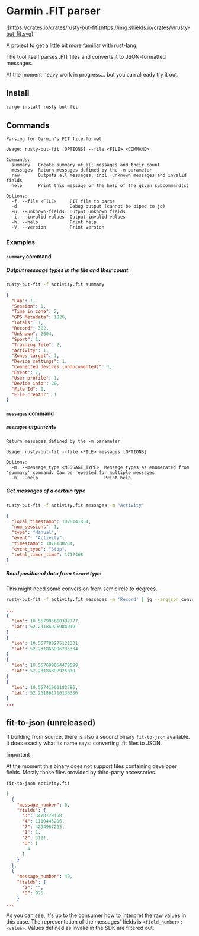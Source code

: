 # Garmin .FIT parser

![https://crates.io/crates/rusty-but-fit](https://img.shields.io/crates/v/rusty-but-fit.svg)

A project to get a little bit more familiar with rust-lang.

The tool itself parses .FIT files and converts it to JSON-formatted messages.

At the moment heavy work in progress... but you can already try it out.

## Install
```bash
cargo install rusty-but-fit
```

## Commands
```text
Parsing for Garmin's FIT file format

Usage: rusty-but-fit [OPTIONS] --file <FILE> <COMMAND>

Commands:
  summary   Create summary of all messages and their count
  messages  Return messages defined by the -m parameter
  raw       Outputs all messages, incl. unknown messages and invalid fields
  help      Print this message or the help of the given subcommand(s)

Options:
  -f, --file <FILE>     FIT file to parse
  -d                    Debug output (cannot be piped to jq)
  -u, --unknown-fields  Output unknown fields
  -i, --invalid-values  Output invalid values
  -h, --help            Print help
  -V, --version         Print version
```

### Examples

#### `summary` command
##### Output message types in the file and their count:
```bash
rusty-but-fit -f activity.fit summary
```
```json
{
  "Lap": 1,
  "Session": 1,
  "Time in zone": 2,
  "GPS Metadata": 1826,
  "Totals": 1,
  "Record": 382,
  "Unknown": 2004,
  "Sport": 1,
  "Training file": 2,
  "Activity": 1,
  "Zones target": 1,
  "Device settings": 1,
  "Connected devices (undocumented)": 1,
  "Event": 7,
  "User profile": 1,
  "Device info": 20,
  "File Id": 1,
  "File creator": 1
}
```
#### `messages` command

##### `messages` arguments
```text
Return messages defined by the -m parameter

Usage: rusty-but-fit --file <FILE> messages [OPTIONS]

Options:
  -m, --message_type <MESSAGE_TYPE>  Message types as enumerated from 'summary' command. Can be repeated for multiple messages.
  -h, --help                         Print help
```
##### Get messages of a certain type
```bash
rusty-but-fit -f activity.fit messages -m "Activity"
```
```json
{
  "local_timestamp": 1078141854,
  "num_sessions": 1,
  "type": "Manual",
  "event": "Activity",
  "timestamp": 1078138254,
  "event_type": "Stop",
  "total_timer_time": 1717468
}
```

##### Read positional data from `Record` type
This might need some conversion from semicircle to degrees.
```bash
rusty-but-fit -f activity.fit messages -m 'Record' | jq --argjson conversion "$((2**31))" '.[].message | select (.position_long != null) | {lon: (."position_long" * 180/$conversion), lat: (."position_lat" * 180/$conversion)}'
```
```json
...
{
  "lon": 10.557905668392777,
  "lat": 52.23186925984919
}
{
  "lon": 10.557780275121331,
  "lat": 52.231866996735334
}
{
  "lon": 10.557699054479599,
  "lat": 52.23186397925019
}
{
  "lon": 10.55741960182786,
  "lat": 52.231861716136336
}
...
```

## fit-to-json (unreleased)
If building from source, there is also a second binary `fit-to-json` available.
It does exactly what its name says: converting .fit files to JSON.

> [!IMPORTANT]  
> At the moment this binary does not support files containing developer fields.
> Mostly those files provided by third-party accessories.

```shell
fit-to-json activity.fit
```
```json
[
  {
    "message_number": 0,
    "fields": {
      "3": 3420729158,
      "4": 1110445286,
      "7": 4294967295,
      "1": 1,
      "2": 3121,
      "0": [
        4
      ]
    }
  },
  {
    "message_number": 49,
    "fields": {
      "2": "",
      "0": 975
    }
...
```
As you can see, it's up to the consumer how to interpret the raw values in this case.
The representation of the messages' fields is `<field_number>:<value>`.
Values defined as invalid in the SDK are filtered out.
